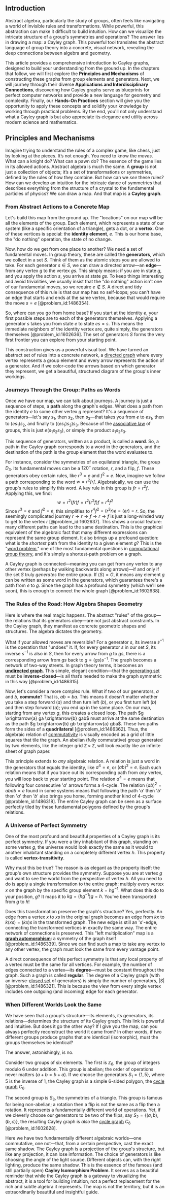 ## Introduction
Abstract algebra, particularly the study of groups, often feels like navigating a world of invisible rules and transformations. While powerful, this abstraction can make it difficult to build intuition. How can we visualize the intricate structure of a group's symmetries and operations? The answer lies in drawing a map: a Cayley graph. This powerful tool translates the abstract language of group theory into a concrete, visual network, revealing the deep connections between algebra and geometry.

This article provides a comprehensive introduction to Cayley graphs, designed to build your understanding from the ground up. In the chapters that follow, we will first explore the **Principles and Mechanisms** of constructing these graphs from group elements and generators. Next, we will journey through their diverse **Applications and Interdisciplinary Connections**, discovering how Cayley graphs serve as blueprints for perfect computer networks and provide a new language for geometry and complexity. Finally, our **Hands-On Practices** section will give you the opportunity to apply these concepts and solidify your knowledge by working through practical problems. By the end, you'll not only understand what a Cayley graph is but also appreciate its elegance and utility across modern science and mathematics.

## Principles and Mechanisms

Imagine trying to understand the rules of a complex game, like chess, just by looking at the pieces. It’s not enough. You need to know the *moves*. What can a knight do? What can a pawn do? The essence of the game lies in its allowed actions. Abstract algebra is much the same. A **group** is not just a collection of objects; it’s a set of transformations or symmetries, defined by the rules of how they combine. But how can we *see* these rules? How can we develop an intuition for the intricate dance of symmetries that describes everything from the structure of a crystal to the fundamental particles of physics? We can draw a map. And that map is a **Cayley graph**.

### From Abstract Actions to a Concrete Map

Let's build this map from the ground up. The "locations" on our map will be all the elements of the group. Each element, which represents a state of our system (like a specific orientation of a triangle), gets a dot, or a **vertex**. One of these vertices is special: the **identity element**, $e$. This is our home base, the "do nothing" operation, the state of no change.

Now, how do we get from one place to another? We need a set of fundamental moves. In group theory, these are called the **generators**, which we collect in a set $S$. Think of them as the atomic steps you are allowed to take. For each generator $s \in S$, we can draw a directed arrow—an **edge**—from any vertex $g$ to the vertex $gs$. This simply means: if you are in state $g$, and you apply the action $s$, you arrive at state $gs$. To keep things interesting and avoid trivialities, we usually insist that the "do nothing" action isn't one of our fundamental moves, so we require $e \notin S$. A direct and tidy consequence of this rule is that our map has no self-loops; you can't have an edge that starts and ends at the same vertex, because that would require the move $s=e$ [@problem_id:1486354].

So, where can you go from home base? If you start at the identity $e$, your first possible steps are to each of the generators themselves. Applying a generator $s$ takes you from state $e$ to state $es = s$. This means the immediate neighbors of the identity vertex are, quite simply, the generators themselves [@problem_id:1602636]. The set of generators $S$ forms the very first frontier you can explore from your starting point.

This construction gives us a powerful visual tool. We have turned an abstract set of rules into a concrete network, a [directed graph](@article_id:265041) where every vertex represents a group element and every arrow represents the action of a generator. And if we color-code the arrows based on which generator they represent, we get a beautiful, structured diagram of the group's inner workings.

### Journeys Through the Group: Paths as Words

Once we have our map, we can talk about journeys. A journey is just a sequence of steps, a **path** along the graph's edges. What does a path from the identity $e$ to some other vertex $g$ represent? It's a sequence of generators—let's say $s_1$, then $s_2$, then $s_3$—that takes you from $e$ to $es_1$, then to $(es_1)s_2$, and finally to $((es_1)s_2)s_3$. Because of the [associative law](@article_id:164975) of groups, this is just $e(s_1s_2s_3)$, or simply the product $s_1s_2s_3$.

This sequence of generators, written as a product, is called a **word**. So, a path in the Cayley graph corresponds to a word in the generators, and the destination of the path is the group element that the word evaluates to.

For instance, consider the symmetries of an equilateral triangle, the group $D_3$. Its fundamental moves can be a $120^\circ$ rotation, $r$, and a flip, $f$. These generators obey certain rules, like $r^3 = e$ and $f^2 = e$. Now, imagine we follow a path corresponding to the word $w = r^2frf$. Algebraically, we can use the group's rules to simplify this word. A key rule in this group is $fr = r^2f$. Applying this, we find:
$$
w = r^2(fr)f = r^2(r^2f)f = r^4f^2
$$
Since $r^3=e$ and $f^2=e$, this simplifies to $r^4f^2 = (r^3r)e = (er) = r$. So, the seemingly complicated journey $r \to r \to f \to r \to f$ is just a long-winded way to get to the vertex $r$ [@problem_id:1602637]. This shows a crucial feature: many different paths can lead to the same destination. This is the graphical equivalent of the algebraic fact that many different expressions can represent the same group element. It also brings up a profound question: what is the *shortest* path from the identity to a given element $g$? This is the "[word problem](@article_id:135921)," one of the most fundamental questions in [computational group theory](@article_id:143506), and it's simply a shortest-path problem on a graph.

A Cayley graph is connected—meaning you can get from any vertex to any other vertex (perhaps by walking backwards along arrows)—if and only if the set $S$ truly *generates* the entire group. If $\langle S \rangle = G$, it means any element $g$ can be written as some word in the generators, which guarantees there's a path from $e$ to $g$. Since the graph has a profound symmetry (which we'll see soon), this is enough to connect the whole graph [@problem_id:1602638].

### The Rules of the Road: How Algebra Shapes Geometry

Here is where the real magic happens. The abstract "rules" of the group—the relations that its generators obey—are not just abstract constraints. In the Cayley graph, they manifest as concrete geometric shapes and structures. The algebra dictates the geometry.

What if your allowed moves are reversible? For a generator $s$, its inverse $s^{-1}$ is the operation that "undoes" it. If, for every generator $s$ in our set $S$, its inverse $s^{-1}$ is also in $S$, then for every arrow from $g$ to $gs$, there is a corresponding arrow from $gs$ back to $g = (gs)s^{-1}$. The graph becomes a network of two-way streets. In graph theory terms, it becomes an **[undirected graph](@article_id:262541)**. This simple, elegant condition—that the [generating set](@article_id:145026) must be **inverse-closed**—is all that’s needed to make the graph symmetric in this way [@problem_id:1486315].

Now, let's consider a more complex rule. What if two of our generators, $a$ and $b$, **commute**? That is, $ab = ba$. This means it doesn't matter whether you take a step forward ($a$) and then turn left ($b$), or you first turn left ($b$) and then step forward ($a$); you end up in the same place. On our map, starting from any vertex $g$, this creates a closed loop. The path $g \xrightarrow{a} ga \xrightarrow{b} gab$ must arrive at the same destination as the path $g \xrightarrow{b} gb \xrightarrow{a} gba$. These two paths form the sides of a **quadrilateral** [@problem_id:1486362]. Thus, the algebraic relation of [commutativity](@article_id:139746) is visually encoded as a grid of little squares that tile the graph. An abelian (fully commutative) group generated by two elements, like the integer grid $\mathbb{Z} \times \mathbb{Z}$, will look exactly like an infinite sheet of graph paper.

This principle extends to *any* algebraic relation. A relation is just a word in the generators that equals the identity, like $a^4=e$, or $(ab)^2=e$. Each such relation means that if you trace out its corresponding path from *any* vertex, you will loop back to your starting point. The relation $a^4=e$ means that following four consecutive '$a$' arrows forms a 4-cycle. The relation $(ab)^2 = abab = e$ found in some systems means that following the path '$a$' then '$b$' then '$a$' then '$b$' also brings you home, forming another kind of 4-cycle [@problem_id:1486318]. The entire Cayley graph can be seen as a surface perfectly tiled by these fundamental polygons defined by the group's relations.

### A Universe of Perfect Symmetry

One of the most profound and beautiful properties of a Cayley graph is its perfect symmetry. If you were a tiny inhabitant of this graph, standing on some vertex $g$, the universe would look exactly the same as it would to another inhabitant standing on a completely different vertex $h$. This property is called **vertex-transitivity**.

Why must this be true? The reason is as elegant as the property itself: the group's own structure provides the symmetry. Suppose you are at vertex $g$ and want to see the world from the perspective of vertex $h$. All you need to do is apply a single transformation to the entire graph: multiply every vertex $x$ on the graph by the specific group element $k = hg^{-1}$. What does this do to your position, $g$? It maps it to $kg = (hg^{-1})g = h$. You've been transported from $g$ to $h$!

Does this transformation preserve the graph's structure? Yes, perfectly. An edge from a vertex $x$ to $xs$ in the original graph becomes an edge from $kx$ to $k(xs) = (kx)s$ in the transformed graph. The new edge is still an '$s$'-edge, connecting the transformed vertices in exactly the same way. The entire network of connections is preserved. This "left multiplication" map is a **[graph automorphism](@article_id:276105)**: a symmetry of the graph itself [@problem_id:1486339]. Since we can find such a map to take any vertex to any other vertex, the graph must look the same from every vantage point.

A direct consequence of this perfect symmetry is that any local property of a vertex must be the same for all vertices. For example, the number of edges connected to a vertex—its **degree**—must be constant throughout the graph. Such a graph is called **regular**. The degree of a Cayley graph (with an inverse-[closed set](@article_id:135952) of generators) is simply the number of generators, $|S|$ [@problem_id:1486321]. This is because the view from every single vertex includes one outgoing (and incoming) edge for each generator.

### When Different Worlds Look the Same

We have seen that a group's structure—its elements, its generators, its relations—determines the structure of its Cayley graph. This link is powerful and intuitive. But does it go the other way? If I give you the map, can you always perfectly reconstruct the world it came from? In other words, if two different groups produce graphs that are identical (isomorphic), must the groups themselves be identical?

The answer, astonishingly, is no.

Consider two groups of six elements. The first is $\mathbb{Z}_6$, the group of integers modulo 6 under addition. This group is abelian; the order of operations never matters ($a+b=b+a$). If we choose the generators $S_1 = \{1, 5\}$, where 5 is the inverse of 1, the Cayley graph is a simple 6-sided polygon, the [cycle graph](@article_id:273229) $C_6$.

The second group is $S_3$, the symmetries of a triangle. This group is famous for being non-abelian; a rotation then a flip is not the same as a flip then a rotation. It represents a fundamentally different world of operations. Yet, if we cleverly choose our generators to be two of the flips, say $S_2 = \{(a,b), (b,c)\}$, the resulting Cayley graph is *also* the [cycle graph](@article_id:273229) $C_6$ [@problem_id:1602628].

Here we have two fundamentally different algebraic worlds—one commutative, one not—that, from a certain perspective, cast the exact same shadow. The Cayley graph is a projection of the group's structure, but like any projection, it can lose information. The choice of generators is like choosing the angle of the light source. Different objects can, with the right lighting, produce the same shadow. This is the essence of the famous (and still partially open) **Cayley Isomorphism Problem**. It serves as a beautiful reminder that while the Cayley graph is a gateway to visualizing the abstract, it is a tool for building intuition, not a perfect replacement for the rich and subtle algebra it represents. The map is not the territory, but it is an extraordinarily beautiful and insightful guide.